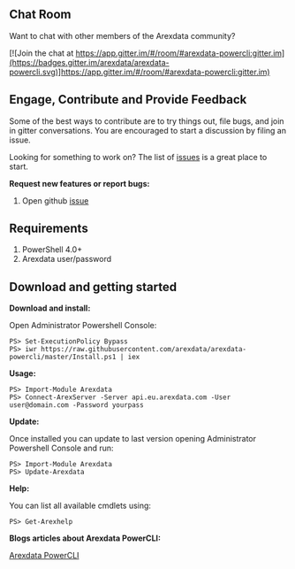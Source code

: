 
Chat Room
---------

Want to chat with other members of the Arexdata community?

[![Join the chat at https://app.gitter.im/#/room/#arexdata-powercli:gitter.im](https://badges.gitter.im/arexdata/arexdata-powercli.svg)]https://app.gitter.im/#/room/#arexdata-powercli:gitter.im)

Engage, Contribute and Provide Feedback
---------------------------------------

Some of the best ways to contribute are to try things out, file bugs, and join in gitter conversations. You are encouraged to start a discussion by filing an issue. 

Looking for something to work on? The list of [issues](https://github.com/arexdata/arexdata-powercli/issues) is a great place to start.

**Request new features or report bugs:**

1. Open github [issue](https://github.com/arexdata/arexdata-powercli/issues)

Requirements
---------------------------------------

1. PowerShell 4.0+
2. Arexdata user/password

Download and getting started
---------------------------------------

**Download and install:**

Open Administrator Powershell Console:

    PS> Set-ExecutionPolicy Bypass
    PS> iwr https://raw.githubusercontent.com/arexdata/arexdata-powercli/master/Install.ps1 | iex

**Usage:**

    PS> Import-Module Arexdata
    PS> Connect-ArexServer -Server api.eu.arexdata.com -User user@domain.com -Password yourpass

**Update:**

Once installed you can update to last version opening Administrator Powershell Console and run:

    PS> Import-Module Arexdata
    PS> Update-Arexdata

**Help:**

You can list all available cmdlets using:

    PS> Get-Arexhelp

**Blogs articles about Arexdata PowerCLI:**

[Arexdata PowerCLI](http://www.arexdata.com)  
  
